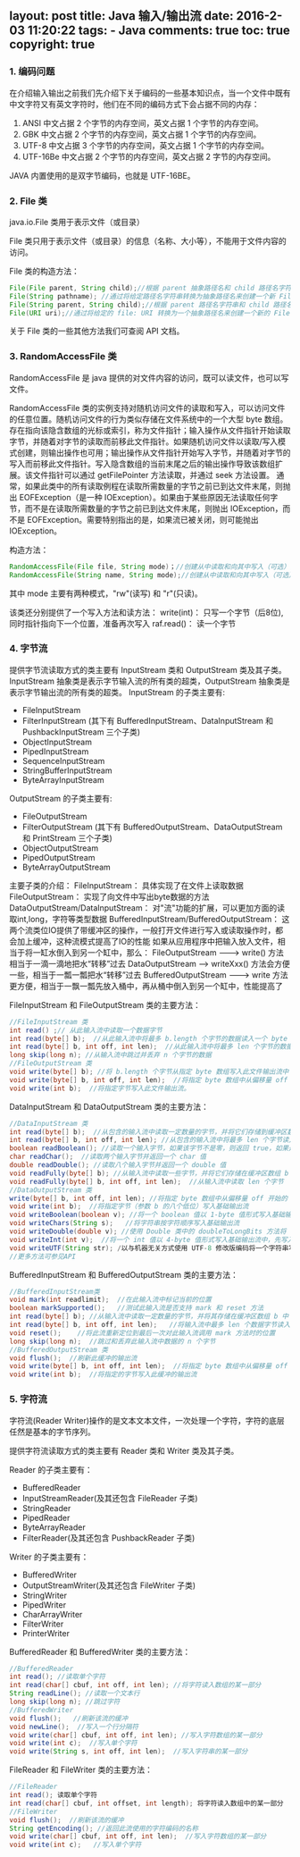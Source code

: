 layout: post
title: Java 输入/输出流
date: 2016-2-03 11:20:22
tags: 
	- Java
comments: true
toc: true
copyright: true
---

### **1. 编码问题** ###

在介绍输入输出之前我们先介绍下关于编码的一些基本知识点，当一个文件中既有中文字符又有英文字符时，他们在不同的编码方式下会占据不同的内存：
1. ANSI 中文占据 2 个字节的内存空间，英文占据 1 个字节的内存空间。
2. GBK 中文占据 2 个字节的内存空间，英文占据 1 个字节的内存空间。
3. UTF-8 中文占据 3 个字节的内存空间，英文占据 1 个字节的内存空间。
4. UTF-16Be 中文占据 2 个字节的内存空间，英文占据 2 字节的内存空间。

<!--more-->

JAVA 内置使用的是双字节编码，也就是 UTF-16BE。

### **2. File 类** ###

java.io.File 类用于表示文件（或目录）

File 类只用于表示文件（或目录）的信息（名称、大小等），不能用于文件内容的访问。

File 类的构造方法：
```java
File(File parent, String child);//根据 parent 抽象路径名和 child 路径名字符串创建一个新 File 实例。 
File(String pathname); //通过将给定路径名字符串转换为抽象路径名来创建一个新 File 实例。 
File(String parent, String child);//根据 parent 路径名字符串和 child 路径名字符串创建一个新 File 实例。 
File(URI uri);//通过将给定的 file: URI 转换为一个抽象路径名来创建一个新的 File 实例。 
```

关于 File 类的一些其他方法我们可查阅 API 文档。

### **3. RandomAccessFile 类** ###

RandomAccessFile 是 java 提供的对文件内容的访问，既可以读文件，也可以写文件。

RandomAccessFile 类的实例支持对随机访问文件的读取和写入，可以访问文件的任意位置。随机访问文件的行为类似存储在文件系统中的一个大型 byte 数组。存在指向该隐含数组的光标或索引，称为文件指针；输入操作从文件指针开始读取字节，并随着对字节的读取而前移此文件指针。如果随机访问文件以读取/写入模式创建，则输出操作也可用；输出操作从文件指针开始写入字节，并随着对字节的写入而前移此文件指针。写入隐含数组的当前末尾之后的输出操作导致该数组扩展。该文件指针可以通过 getFilePointer 方法读取，并通过 seek 方法设置。 
通常，如果此类中的所有读取例程在读取所需数量的字节之前已到达文件末尾，则抛出 EOFException（是一种 IOException）。如果由于某些原因无法读取任何字节，而不是在读取所需数量的字节之前已到达文件末尾，则抛出 IOException，而不是 EOFException。需要特别指出的是，如果流已被关闭，则可能抛出 IOException。 

构造方法：
```java
RandomAccessFile(File file, String mode)；//创建从中读取和向其中写入（可选）的随机访问文件流，该文件由 File 参数指定。 
RandomAccessFile(String name, String mode);//创建从中读取和向其中写入（可选）的随机访问文件流，该文件具有指定名称。 
```
其中 mode 主要有两种模式，"rw"(读写) 和 "r"(只读)。

该类还分别提供了一个写入方法和读方法：
write(int)： 只写一个字节（后8位),同时指针指向下一个位置，准备再次写入
raf.read()： 读一个字节

### **4. 字节流** ###

提供字节流读取方式的类主要有 InputStream 类和 OutputStream 类及其子类。
InputStream 抽象类是表示字节输入流的所有类的超类，OutputStream 抽象类是表示字节输出流的所有类的超类。
InputStream 的子类主要有:
- FileInputStream
- FilterInputStream (其下有 BufferedInputStream、DataInputStream 和 PushbackInputStream 三个子类)
- ObjectInputStream
- PipedInputStream
- SequenceInputStream
- StringBufferInputStream
- ByteArrayInputStream

OutputStream 的子类主要有:
- FileOutputStream
- FilterOutputStream (其下有 BufferedOutputStream、DataOutputStream 和 PrintStream 三个子类)
- ObjectOutputStream
- PipedOutputStream
- ByteArrayOutputStream

主要子类的介绍：
FileInputStream： 具体实现了在文件上读取数据
FileOutputStream： 实现了向文件中写出byte数据的方法
DataOutputStream/DataInputStream： 对"流"功能的扩展，可以更加方面的读取int,long，字符等类型数据
BufferedInputStream/BufferedOutputStream： 这两个流类位IO提供了带缓冲区的操作，一般打开文件进行写入或读取操作时，都会加上缓冲，这种流模式提高了IO的性能
如果从应用程序中把输入放入文件，相当于将一缸水倒入到另一个缸中，那么：
FileOutputStream ---> write() 方法相当于一滴一滴地把水“转移”过去
DataOutputStream --> writeXxx() 方法会方便一些，相当于一瓢一瓢把水“转移”过去
BufferedOutputStream ---> write 方法更方便，相当于一飘一瓢先放入桶中，再从桶中倒入到另一个缸中，性能提高了
   
FileInputStream 和 FileOutputStream 类的主要方法：
```java
//FileInputStream 类
int read() ;// 从此输入流中读取一个数据字节 
int read(byte[] b);  //从此输入流中将最多 b.length 个字节的数据读入一个 byte 数组中，返回实际读取的字节的个数 
int read(byte[] b, int off, int len);  //从此输入流中将最多 len 个字节的数据读入一个 byte 数组中，返回实际读取的字节的个数 
long skip(long n); //从输入流中跳过并丢弃 n 个字节的数据 
//FileOutputStream 类
void write(byte[] b); //将 b.length 个字节从指定 byte 数组写入此文件输出流中 
void write(byte[] b, int off, int len);  //将指定 byte 数组中从偏移量 off 开始的 len 个字节写入此文件输出流
void write(int b);  //将指定字节写入此文件输出流。 
```

DataInputStream 和 DataOutputStream 类的主要方法：
```java
//DataInputStream 类
int read(byte[] b);  //从包含的输入流中读取一定数量的字节，并将它们存储到缓冲区数组 b 中
int read(byte[] b, int off, int len); //从包含的输入流中将最多 len 个字节读入一个 byte 数组中
boolean readBoolean(); //读取一个输入字节，如果该字节不是零，则返回 true，如果是零，则返回 false 
char readChar();  //读取两个输入字节并返回一个 char 值
double readDouble(); //读取八个输入字节并返回一个 double 值
void readFully(byte[] b); //从输入流中读取一些字节，并将它们存储在缓冲区数组 b 中
void readFully(byte[] b, int off, int len);  //从输入流中读取 len 个字节
//DataOutputStream 类
write(byte[] b, int off, int len); //将指定 byte 数组中从偏移量 off 开始的 len 个字节写入基础输出流
void write(int b);  //将指定字节（参数 b 的八个低位）写入基础输出流
void writeBoolean(boolean v); //将一个 boolean 值以 1-byte 值形式写入基础输出流
void writeChars(String s);   //将字符串按字符顺序写入基础输出流
void writeDouble(double v); //使用 Double 类中的 doubleToLongBits 方法将 double 参数转换为一个 long 值，然后将该 long 值以 8-byte 值形式写入基础输出流中，先写入高字节
void writeInt(int v);  //将一个 int 值以 4-byte 值形式写入基础输出流中，先写入高字节  
void writeUTF(String str); /以与机器无关方式使用 UTF-8 修改版编码将一个字符串写入基础输出流
//更多方法可参见API
```

BufferedInputStream 和 BufferedOutputStream 类的主要方法： 
```java
//BufferedInputStream类
void mark(int readlimit);  //在此输入流中标记当前的位置
boolean markSupported();   //测试此输入流是否支持 mark 和 reset 方法
int read(byte[] b); //从输入流中读取一定数量的字节，并将其存储在缓冲区数组 b 中
int read(byte[] b, int off, int len);   //将输入流中最多 len 个数据字节读入 byte 数组 
void reset();    //将此流重新定位到最后一次对此输入流调用 mark 方法时的位置
long skip(long n);  //跳过和丢弃此输入流中数据的 n 个字节
//BufferedOutputStream 类
void flush();  //刷新此缓冲的输出流
void write(byte[] b, int off, int len);  //将指定 byte 数组中从偏移量 off 开始的 len 个字节写入此缓冲的输出流
void write(int b);  //将指定的字节写入此缓冲的输出流
```

### **5. 字符流** ###

字符流(Reader Writer)操作的是文本文本文件，一次处理一个字符，字符的底层任然是基本的字节序列。

提供字符流读取方式的类主要有 Reader 类和 Writer 类及其子类。

Reader 的子类主要有：
- BufferedReader
- InputStreamReader(及其还包含 FileReader 子类)
- StringReader
- PipedReader
- ByteArrayReader
- FilterReader(及其还包含 PushbackReader 子类)

Writer 的子类主要有：
- BufferedWriter
- OutputStreamWriter(及其还包含 FileWriter 子类)
- StringWriter
- PipedWriter
- CharArrayWriter
- FilterWriter
- PrinterWriter

BufferedReader 和 BufferedWriter 类的主要方法：
```java
//BufferedReader
int read(); //读取单个字符
int read(char[] cbuf, int off, int len); //将字符读入数组的某一部分 
String readLine(); //读取一个文本行
long skip(long n); //跳过字符
//BufferedWriter
void flush();   //刷新该流的缓冲
void newLine();  //写入一个行分隔符
void write(char[] cbuf, int off, int len); //写入字符数组的某一部分
void write(int c);  //写入单个字符
void write(String s, int off, int len);  //写入字符串的某一部分 
```

FileReader 和 FileWriter 类的主要方法：
```java
//FileReader
int read(); 读取单个字符
int read(char[] cbuf, int offset, int length); 将字符读入数组中的某一部分
//FileWriter
void flush();  //刷新该流的缓冲
String getEncoding(); //返回此流使用的字符编码的名称
void write(char[] cbuf, int off, int len);  //写入字符数组的某一部分 
void write(int c);   //写入单个字符
```